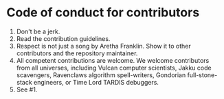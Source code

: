 # Code of conduct for contributors

1. Don't be a jerk.
2. Read the contribution guidelines.
3. Respect is not just a song by Aretha Franklin. Show it to other contributors and the repository maintainer.
4. All competent contributions are welcome. We welcome contributors from all universes, including Vulcan computer scientists, Jakku code scavengers, Ravenclaws algorithm spell-writers, Gondorian full-stone-stack engineers, or Time Lord TARDIS debuggers.
5. See #1.
